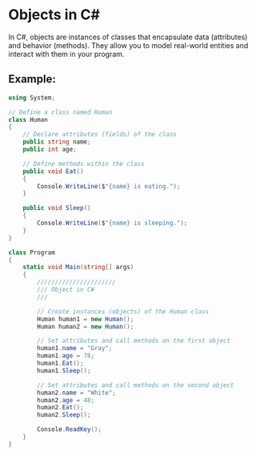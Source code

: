 # Objects in C#

In C#, objects are instances of classes that encapsulate data (attributes) and behavior (methods). They allow you to model real-world entities and interact with them in your program.

## Example:

```csharp
using System;

// Define a class named Human
class Human
{
    // Declare attributes (fields) of the class
    public string name;
    public int age;

    // Define methods within the class
    public void Eat()
    {
        Console.WriteLine($"{name} is eating.");
    }

    public void Sleep()
    {
        Console.WriteLine($"{name} is sleeping.");
    }
}

class Program
{
    static void Main(string[] args)
    {
        //////////////////////
        /// Object in C#
        /// 

        // Create instances (objects) of the Human class
        Human human1 = new Human();
        Human human2 = new Human();

        // Set attributes and call methods on the first object
        human1.name = "Gray";
        human1.age = 78;
        human1.Eat();
        human1.Sleep();

        // Set attributes and call methods on the second object
        human2.name = "White";
        human2.age = 48;
        human2.Eat();
        human2.Sleep();

        Console.ReadKey();
    }
}
